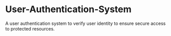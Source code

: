 # User-Authentication-System
A user authentication system to verify user identity to ensure secure access to protected resources.
